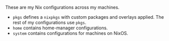 These are my Nix configurations across my machines.

- `pkgs` defines a `nixpkgs` with custom packages and overlays applied. The
  rest of my configurations use `pkgs`.
- `home` contains home-manager configurations.
- `system` contains configurations for machines on NixOS.
